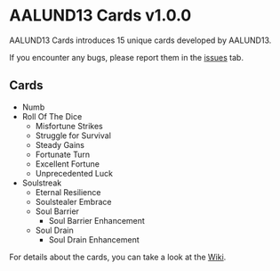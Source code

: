 # AALUND13 Cards v1.0.0

AALUND13 Cards introduces 15 unique cards developed by AALUND13.

If you encounter any bugs, please report them in the [issues](https://github.com/AALUND13/JARL/issues) tab.

## Cards

- Numb
- Roll Of The Dice
    - Misfortune Strikes
    - Struggle for Survival
    - Steady Gains
    - Fortunate Turn
    - Excellent Fortune
    - Unprecedented Luck
- Soulstreak
    - Eternal Resilience
    - Soulstealer Embrace
    - Soul Barrier
        - Soul Barrier Enhancement
    - Soul Drain
        - Soul Drain Enhancement

For details about the cards, you can take a look at the [Wiki](https://github.com/AALUND13/AALUND13-Cards/wiki/Cards).
